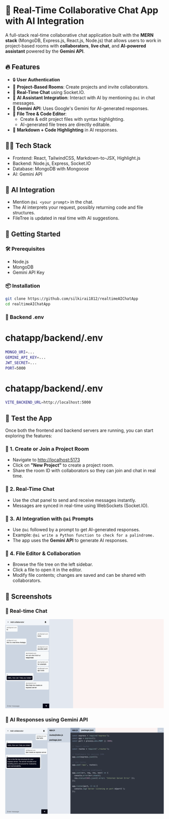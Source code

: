 # 🧠 Real-Time Collaborative Chat App with AI Integration

A full-stack real-time collaborative chat application built with the **MERN stack** (MongoDB, Express.js, React.js, Node.js) that allows users to work in project-based rooms with **collaborators**, **live chat**, and **AI-powered assistant** powered by the **Gemini API**.

## 🔥 Features

- 🔒 **User Authentication**
- 👥 **Project-Based Rooms**: Create projects and invite collaborators.
- 💬 **Real-Time Chat** using Socket.IO.
- 🤖 **AI Assistant Integration**: Interact with AI by mentioning `@ai` in chat messages.
- 🧠 **Gemini API**: Uses Google's Gemini for AI-generated responses.
- 🌲 **File Tree & Code Editor**:
  - Create & edit project files with syntax highlighting.
  - AI-generated file trees are directly editable.
- 🎨 **Markdown + Code Highlighting** in AI responses.

## 🧑‍💻 Tech Stack
- Frontend: React, TailwindCSS, Markdown-to-JSX, Highlight.js
- Backend: Node.js, Express, Socket.IO
- Database: MongoDB with Mongoose
- AI: Gemini API


## 🧠 AI Integration

- Mention `@ai <your prompt>` in the chat.
- The AI interprets your request, possibly returning code and file structures.
- FileTree is updated in real time with AI suggestions.
  

## 🚀 Getting Started

### 🛠️ Prerequisites

- Node.js
- MongoDB
- Gemini API Key

### 📦 Installation

```bash
git clone https://github.com/silkirai1812/realtimeAIChatApp
cd realtimeAIChatApp

```

### 🔐 Backend .env

# chatapp/backend/.env

```bash
MONGO_URI=...
GEMINI_API_KEY=...
JWT_SECRET=...
PORT=5000
```
# chatapp/backend/.env
```bash
VITE_BACKEND_URL=http://localhost:5000
```



## 🧪 Test the App

Once both the frontend and backend servers are running, you can start exploring the features:

### 🔹 1. Create or Join a Project Room
- Navigate to [http://localhost:5173](http://localhost:5173)
- Click on **"New Project"** to create a project room.
- Share the room ID with collaborators so they can join and chat in real time.

### 🔹 2. Real-Time Chat
- Use the chat panel to send and receive messages instantly.
- Messages are synced in real-time using WebSockets (Socket.IO).

### 🔹 3. AI Integration with `@ai` Prompts
- Use `@ai` followed by a prompt to get AI-generated responses.
- Example: `@ai write a Python function to check for a palindrome.`
- The app uses the **Gemini API** to generate AI responses.

### 🔹 4. File Editor & Collaboration
- Browse the file tree on the left sidebar.
- Click a file to open it in the editor.
- Modify file contents; changes are saved and can be shared with collaborators.


## 📸 Screenshots
### 💬 Real-time Chat

![Chat Screenshot](./assets/chat.png)

### 🤖 AI Responses using Gemini API

![AI Response](./assets/ai-response.png)

